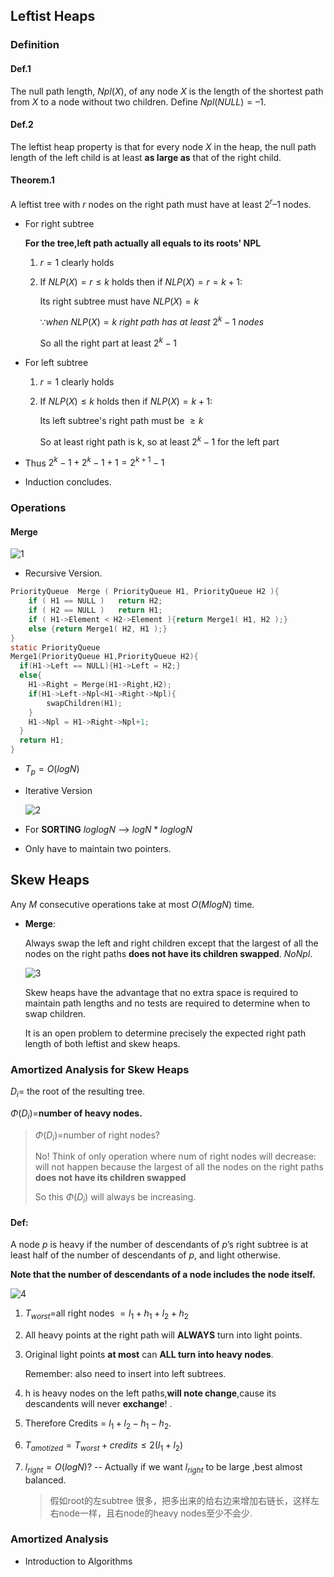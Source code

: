 ## Leftist Heaps

### Definition

#### Def.1

The null path length, $Npl(X)$, of any node $X$ is the length of the shortest path from $X$ to a node without two children.  Define $Npl(NULL) = –1$.

#### Def.2

The leftist heap property is that for every node $X$​ in the heap, the null path length of the left child is at least **as large as** that of the right child.

#### Theorem.1

A leftist tree with $r$ nodes on the right path must have at least $2^r – 1$​ nodes.

* For right subtree

  **For the tree,left path actually all equals to its roots' NPL**

  1. $r=1$ clearly holds

  2. If $NLP(X)=r\le k$ holds then if $NLP(X)=r=k+1:$​ 

     Its right subtree must have $NLP(X)=k$

     $\because when\ NLP(X)= k \ right \ path \ has \ at\ least\  2^k-1\ nodes$​

     So all the right part at least $2^k-1$

* For left subtree

  1. $r=1$ clearly holds

  2. If $NLP(X)\le k$ holds then if $NLP(X)=k+1:$ 

     Its left subtree's right path must be $\ge k$​

     So at least right path is k, so at least $2^k-1$ for the left part

* Thus $2^k-1+2^k-1+1=2^{k+1}-1$​

* Induction concludes.

### Operations

#### Merge

![1](1.png)

* Recursive Version.

```C
PriorityQueue  Merge ( PriorityQueue H1, PriorityQueue H2 ){ 
	if ( H1 == NULL )   return H2;	
	if ( H2 == NULL )   return H1;	
	if ( H1->Element < H2->Element ){return Merge1( H1, H2 );} 
	else {return Merge1( H2, H1 );}
}
static PriorityQueue
Merge1(PriorityQueue H1,PriorityQueue H2){
  if(H1->Left == NULL){H1->Left = H2;}
  else{
    H1->Right = Merge(H1->Right,H2);
    if(H1->Left->Npl<H1->Right->Npl){
      	swapChildren(H1);
    }
    H1->Npl = H1->Right->Npl+1;
  }
  return H1;
}
```

* $T_p=O(logN)$​

* Iterative Version

  ![2](2.png)

* For **SORTING** $loglogN$ --> $logN * loglogN$

* Only have to maintain two pointers.

## Skew Heaps

Any $M$ consecutive operations take at most $O(M log N)$ time.

* **Merge**:

   Always swap the left and right children except that the largest of all the nodes on the right paths **does not have its children swapped**.  $No Npl.$

  ![3](3.png)

  Skew heaps have the advantage that no extra space is required to maintain path lengths and no tests are required to determine when to swap children.

  It is an open problem to determine precisely the expected right path length of both leftist and skew heaps.

### Amortized Analysis for Skew Heaps

$D_i =$  the root of the resulting tree.

$\Phi(D_i)=$​​​  **number of heavy nodes.**

> $\Phi(D_i) =$number of  right nodes?
>
> No! Think of only operation where num of right nodes will decrease: will not happen because  the largest of all the nodes on the right paths **does not have its children swapped**
>
> So this $\Phi(D_i)$ will always be increasing.

#### Def:

A node $p$ is heavy if the number of descendants of $p$’s right subtree is at least half of the number of descendants of $p$, and light otherwise.  

**Note that the number of descendants of a node includes the node itself.**

![4](4.png)

1. $T_{worst}=$all right nodes $=l_1+h_1+l_2+h_2$

2. All heavy points at the right path will **ALWAYS** turn into light points.

3. Original light points **at most** can **ALL turn into heavy nodes**.

   Remember: also need to insert into left subtrees.

4. h is heavy nodes on the left paths,**will note change**,cause its descandents will never **exchange**! .

5. Therefore Credits = $l_1+l_2-h_1-h_2$​​​.

6. $T_{amotized}= T_{worst}+credits \le2(l_1+l_2)$​

7. $l_{right}=O(logN)$​​ ? -- Actually if we want $l_{right}$ to be large ,best almost balanced.

   > 假如root的左subtree 很多，把多出来的给右边来增加右链长，这样左右node一样，且右node的heavy nodes至少不会少.

### Amortized Analysis

* Introduction to Algorithms

